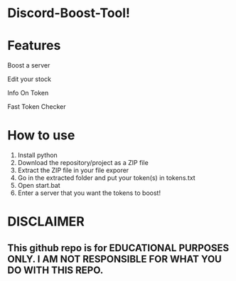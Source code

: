 # Discord-Boost-Tool!


# Features


Boost a server

Edit your stock   

Info On Token 

Fast Token Checker
 
# How to use

1. Install python 
2. Download the repository/project as a ZIP file 
3. Extract the ZIP file in your file exporer 
4. Go in the extracted folder and put your token(s) in tokens.txt
5. Open start.bat 
6. Enter a server that you want the tokens to boost!

# DISCLAIMER 

## This github repo is for EDUCATIONAL PURPOSES ONLY. I AM NOT RESPONSIBLE FOR WHAT YOU DO WITH THIS REPO.